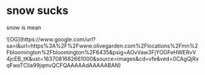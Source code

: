 <h1> snow sucks </h1>
<p> snow is mean </p>
![OG](https://www.google.com/url?sa=i&url=https%3A%2F%2Fwww.olivegarden.com%2Flocations%2Fmn%2Fbloomington%2Fbloomington%2F6435&psig=AOvVaw3FjYOGFeHWERvV4jcEB_tK&ust=1637081682661000&source=images&cd=vfe&ved=0CAgQjRxqFwoTCIia99jqmvQCFQAAAAAdAAAAABAN)

